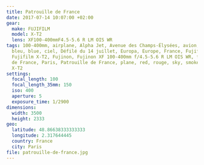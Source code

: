 ```yaml
---
title: Patrouille de France
date: 2017-07-14 10:07:00 +02:00
gear:
  make: FUJIFILM
  model: X-T2
  lens: XF100-400mmF4.5-5.6 R LM OIS WR
tags: 100-400mm, airplane, Alpha Jet, Avenue des Champs-Élysées, avion, blanc,
  bleu, blue, ciel, Défilé du 14 juillet, Europa, Europe, France, Fujifilm,
  Fujifilm X-T2, Fujinon, Fujinon XF 100-400mm f/4.5-5.6 R LM OIS WR, fumée, Ile
  de France, Paris, Patrouille de France, plane, red, rouge, sky, smoke, white,
  X-T2
settings:
  focal_length: 100
  focal_length_35mm: 150
  iso: 400
  aperture: 5
  exposure_time: 1/2900
dimensions:
  width: 3500
  height: 2333
geo:
  latitude: 48.86638333333333
  longitude: 2.317644445
  country: France
  city: Paris
file: patrouille-de-france.jpg
---
```



